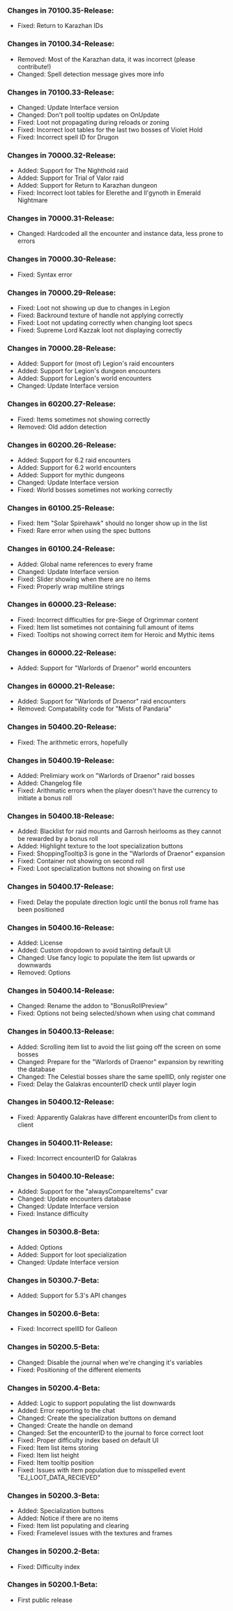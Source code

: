 ### Changes in 70100.35-Release: 

- Fixed: Return to Karazhan IDs

### Changes in 70100.34-Release:

- Removed: Most of the Karazhan data, it was incorrect (please contribute!)
- Changed: Spell detection message gives more info

### Changes in 70100.33-Release:

- Changed: Update Interface version
- Changed: Don't poll tooltip updates on OnUpdate
- Fixed: Loot not propagating during reloads or zoning
- Fixed: Incorrect loot tables for the last two bosses of Violet Hold
- Fixed: Incorrect spell ID for Drugon

### Changes in 70000.32-Release:

- Added: Support for The Nighthold raid
- Added: Support for Trial of Valor raid
- Added: Support for Return to Karazhan dungeon
- Fixed: Incorrect loot tables for Elerethe and Il'gynoth in Emerald Nightmare

### Changes in 70000.31-Release:

- Changed: Hardcoded all the encounter and instance data, less prone to errors

### Changes in 70000.30-Release:

- Fixed: Syntax error

### Changes in 70000.29-Release:

- Fixed: Loot not showing up due to changes in Legion
- Fixed: Backround texture of handle not applying correctly
- Fixed: Loot not updating correctly when changing loot specs
- Fixed: Supreme Lord Kazzak loot not displaying correctly

### Changes in 70000.28-Release:

- Added: Support for (most of) Legion's raid encounters
- Added: Support for Legion's dungeon encounters
- Added: Support for Legion's world encounters
- Changed: Update Interface version

### Changes in 60200.27-Release:

- Fixed: Items sometimes not showing correctly
- Removed: Old addon detection

### Changes in 60200.26-Release:

- Added: Support for 6.2 raid encounters
- Added: Support for 6.2 world encounters
- Added: Support for mythic dungeons
- Changed: Update Interface version
- Fixed: World bosses sometimes not working correctly

### Changes in 60100.25-Release:

- Fixed: Item "Solar Spirehawk" should no longer show up in the list
- Fixed: Rare error when using the spec buttons

### Changes in 60100.24-Release:

- Added: Global name references to every frame
- Changed: Update Interface version
- Fixed: Slider showing when there are no items
- Fixed: Properly wrap multiline strings

### Changes in 60000.23-Release:

- Fixed: Incorrect difficulties for pre-Siege of Orgrimmar content
- Fixed: Item list sometimes not containing full amount of items
- Fixed: Tooltips not showing correct item for Heroic and Mythic items

### Changes in 60000.22-Release:

- Added: Support for "Warlords of Draenor" world encounters

### Changes in 60000.21-Release:

- Added: Support for "Warlords of Draenor" raid encounters
- Removed: Compatability code for "Mists of Pandaria"

### Changes in 50400.20-Release:

- Fixed: The arithmetic errors, hopefully

### Changes in 50400.19-Release:

- Added: Prelimiary work on "Warlords of Draenor" raid bosses
- Added: Changelog file
- Fixed: Arithmatic errors when the player doesn't have the currency to initiate a bonus roll

### Changes in 50400.18-Release:

- Added: Blacklist for raid mounts and Garrosh heirlooms as they cannot be rewarded by a bonus roll
- Added: Highlight texture to the loot specialization buttons
- Fixed: ShoppingTooltip3 is gone in the "Warlords of Draenor" expansion
- Fixed: Container not showing on second roll
- Fixed: Loot specialization buttons not showing on first use

### Changes in 50400.17-Release:

- Fixed: Delay the populate direction logic until the bonus roll frame has been positioned

### Changes in 50400.16-Release:

- Added: License
- Added: Custom dropdown to avoid tainting default UI
- Changed: Use fancy logic to populate the item list upwards or downwards
- Removed: Options

### Changes in 50400.14-Release:

- Changed: Rename the addon to "BonusRollPreview"
- Fixed: Options not being selected/shown when using chat command

### Changes in 50400.13-Release:

- Added: Scrolling item list to avoid the list going off the screen on some bosses
- Changed: Prepare for the "Warlords of Draenor" expansion by rewriting the database
- Changed: The Celestial bosses share the same spellID, only register one
- Fixed: Delay the Galakras encounterID check until player login

### Changes in 50400.12-Release:

- Fixed: Apparently Galakras have different encounterIDs from client to client

### Changes in 50400.11-Release:

- Fixed: Incorrect encounterID for Galakras

### Changes in 50400.10-Release:

- Added: Support for the "alwaysCompareItems" cvar
- Changed: Update encounters database
- Changed: Update Interface version
- Fixed: Instance difficulty

### Changes in 50300.8-Beta:

- Added: Options
- Added: Support for loot specialization
- Changed: Update Interface version

### Changes in 50300.7-Beta:

- Added: Support for 5.3's API changes

### Changes in 50200.6-Beta:

- Fixed: Incorrect spellID for Galleon

### Changes in 50200.5-Beta:

- Changed: Disable the journal when we're changing it's variables
- Fixed: Positioning of the different elements

### Changes in 50200.4-Beta:

- Added: Logic to support populating the list downwards
- Added: Error reporting to the chat
- Changed: Create the specialization buttons on demand
- Changed: Create the handle on demand
- Changed: Set the encounterID to the journal to force correct loot
- Fixed: Proper difficulty index based on default UI
- Fixed: Item list items storing
- Fixed: Item list height
- Fixed: Item tooltip position
- Fixed: Issues with item population due to misspelled event "EJ_LOOT_DATA_RECIEVED"

### Changes in 50200.3-Beta:

- Added: Specialization buttons
- Added: Notice if there are no items
- Fixed: Item list populating and clearing
- Fixed: Framelevel issues with the textures and frames

### Changes in 50200.2-Beta:

- Fixed: Difficulty index

### Changes in 50200.1-Beta:

- First public release
